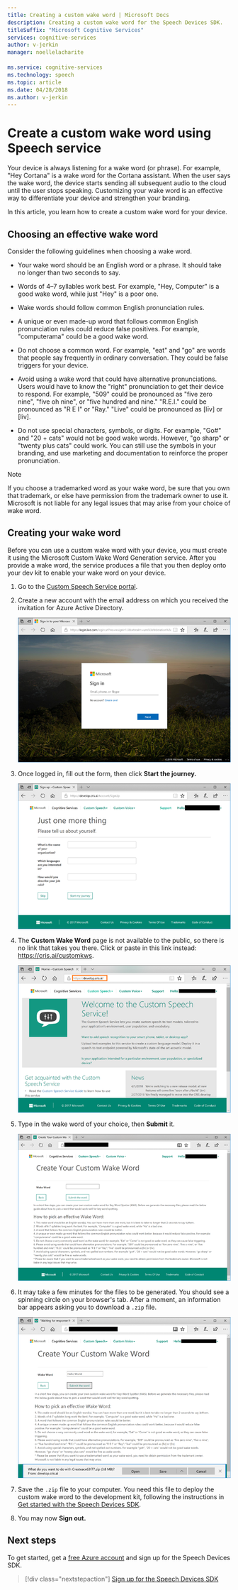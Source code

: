```yaml
---
title: Creating a custom wake word | Microsoft Docs
description: Creating a custom wake word for the Speech Devices SDK.
titleSuffix: "Microsoft Cognitive Services"
services: cognitive-services
author: v-jerkin
manager: noellelacharite

ms.service: cognitive-services
ms.technology: speech
ms.topic: article
ms.date: 04/28/2018
ms.author: v-jerkin
---
```

# Create a custom wake word using Speech service

Your device is always listening for a wake word (or phrase). For example, "Hey Cortana" is a wake word for the Cortana assistant. When the user says the wake word, the device starts sending all subsequent audio to the cloud until the user stops speaking. Customizing your wake word is an effective way to differentiate your device and strengthen your branding.

In this article, you learn how to create a custom wake word for your device.

## Choosing an effective wake word

Consider the following guidelines when choosing a wake word.

* Your wake word should be an English word or a phrase. It should take no longer than two seconds to say.

* Words of 4–7 syllables work best. For example, "Hey, Computer" is a good wake word, while just "Hey" is a poor one.

* Wake words should follow common English pronunciation rules.

* A unique or even made-up word that follows common English pronunciation rules could reduce false positives. For example, "computerama" could be a good wake word.

* Do not choose a common word. For example, "eat" and "go" are words that people say frequently in ordinary conversation. They could be false triggers for your device.

* Avoid using a wake word that could have alternative pronunciations. Users would have to know the "right" pronunciation to get their device to respond. For example, "509" could be pronounced as "five zero nine", "five oh nine", or "five hundred and nine." "R.E.I." could be pronounced as "R E I" or "Ray." "Live" could be pronounced as [līv] or [liv].

* Do not use special characters, symbols, or digits. For example, "Go#" and "20 + cats" would not be good wake words. However, "go sharp" or "twenty plus cats" could work. You can still use the symbols in your branding, and use marketing and documentation to reinforce the proper pronunciation.

> [!NOTE]
> If you choose a trademarked word as your wake word, be sure that you own that trademark, or else have permission from the trademark owner to use it. Microsoft is not liable for any legal issues that may arise from your choice of wake word.

## Creating your wake word

Before you can use a custom wake word with your device, you must create it using the Microsoft Custom Wake Word Generation service. After you provide a wake word, the service produces a file that you then deploy onto your dev kit to enable your wake word on your device.

1. Go to the [Custom Speech Service portal](https://cris.ai/).

2. Create a new account with the email address on which you received the invitation for Azure Active Directory. 

    ![create new account](media/speech-devices-sdk/wake-word-1.png)
 
3.	Once logged in, fill out the form, then click **Start the journey.**

    ![successfully logged in](media/speech-devices-sdk/wake-word-3.png)
 
4. The **Custom Wake Word** page is not available to the public, so there is no link that takes you there. Click or paste in this link instead: https://cris.ai/customkws.

    ![hidden page](media/speech-devices-sdk/wake-word-4.png)
 
6. Type in the wake word of your choice, then **Submit** it.

    ![enter your wake word](media/speech-devices-sdk/wake-word-5.png)
 
7. It may take a few minutes for the files to be generated. You should see a spinning circle on your browser's tab. After a moment, an information bar appears asking you to download a `.zip` file.

    ![receiving .zip file](media/speech-devices-sdk/wake-word-6.png)

8. Save the `.zip` file to your computer. You need this file to deploy the custom wake word to the development kit, following the instructions in [Get started with the Speech Devices SDK](speech-devices-sdk-qsg.md).

9. You may now **Sign out.**

## Next steps

To get started, get a [free Azure account](https://azure.microsoft.com/free/) and sign up for the Speech Devices SDK.

> [!div class="nextstepaction"]
> [Sign up for the Speech Devices SDK](get-speech-devices-sdk.md)

